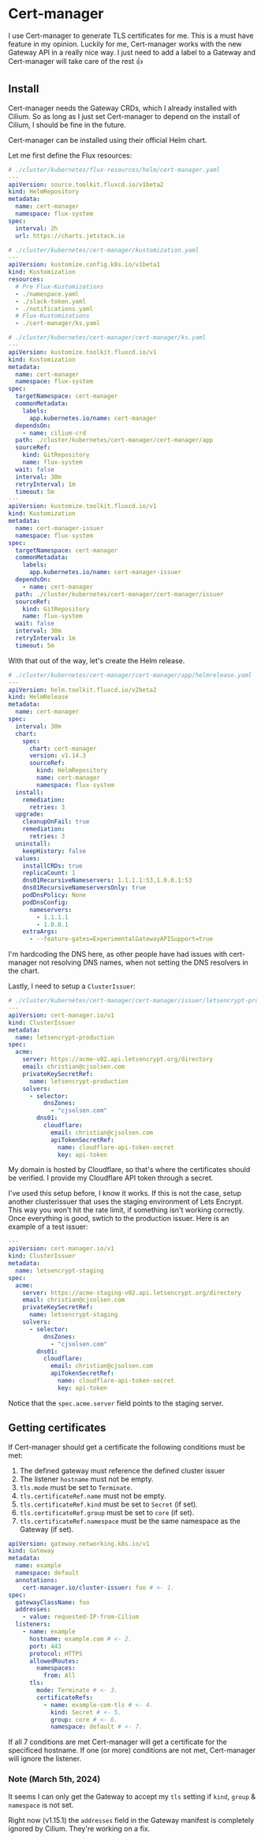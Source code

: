 # Cert-manager
I use Cert-manager to generate TLS certificates for me. This is a must have feature in my opinion. Luckily for me, Cert-manager works with the new Gateway API in a really nice way. I just need to add a label to a Gateway and Cert-manager will take care of the rest 👍

## Install
Cert-manager needs the Gateway CRDs, which I already installed with Cilium. So as long as I just set Cert-manager to depend on the install of Cilium, I should be fine in the future.

Cert-manager can be installed using their official Helm chart.

Let me first define the Flux resources:

```yaml
# ./cluster/kubernetes/flux-resources/helm/cert-manager.yaml
---
apiVersion: source.toolkit.fluxcd.io/v1beta2
kind: HelmRepository
metadata:
  name: cert-manager
  namespace: flux-system
spec:
  interval: 2h
  url: https://charts.jetstack.io
```

```yaml
# ./cluster/kubernetes/cert-manager/kustomization.yaml
---
apiVersion: kustomize.config.k8s.io/v1beta1
kind: Kustomization
resources:
  # Pre Flux-Kustomizations
  - ./namespace.yaml
  - ./slack-token.yaml
  - ./notifications.yaml
  # Flux-Kustomizations
  - ./cert-manager/ks.yaml
```

```yaml
# ./cluster/kubernetes/cert-manager/cert-manager/ks.yaml
---
apiVersion: kustomize.toolkit.fluxcd.io/v1
kind: Kustomization
metadata:
  name: cert-manager
  namespace: flux-system
spec:
  targetNamespace: cert-manager
  commonMetadata:
    labels:
      app.kubernetes.io/name: cert-manager
  dependsOn:
    - name: cilium-crd
  path: ./cluster/kubernetes/cert-manager/cert-manager/app
  sourceRef:
    kind: GitRepository
    name: flux-system
  wait: false
  interval: 30m
  retryInterval: 1m
  timeout: 5m
---
apiVersion: kustomize.toolkit.fluxcd.io/v1
kind: Kustomization
metadata:
  name: cert-manager-issuer
  namespace: flux-system
spec:
  targetNamespace: cert-manager
  commonMetadata:
    labels:
      app.kubernetes.io/name: cert-manager-issuer
  dependsOn:
    - name: cert-manager
  path: ./cluster/kubernetes/cert-manager/cert-manager/issuer
  sourceRef:
    kind: GitRepository
    name: flux-system
  wait: false
  interval: 30m
  retryInterval: 1m
  timeout: 5m
```

With that out of the way, let's create the Helm release.

```yaml
# ./cluster/kubernetes/cert-manager/cert-manager/app/helmrelease.yaml
---
apiVersion: helm.toolkit.fluxcd.io/v2beta2
kind: HelmRelease
metadata:
  name: cert-manager
spec:
  interval: 30m
  chart:
    spec:
      chart: cert-manager
      version: v1.14.3
      sourceRef:
        kind: HelmRepository
        name: cert-manager
        namespace: flux-system
  install:
    remediation:
      retries: 3
  upgrade:
    cleanupOnFail: true
    remediation:
      retries: 3
  uninstall:
    keepHistory: false
  values:
    installCRDs: true
    replicaCount: 1
    dns01RecursiveNameservers: 1.1.1.1:53,1.0.0.1:53
    dns01RecursiveNameserversOnly: true
    podDnsPolicy: None
    podDnsConfig:
      nameservers:
        - 1.1.1.1
        - 1.0.0.1
    extraArgs:
      - --feature-gates=ExperimentalGatewayAPISupport=true
```
I'm hardcoding the DNS here, as other people have had issues with cert-manager not resolving DNS names, when not setting the DNS resolvers in the chart.

Lastly, I need to setup a `ClusterIssuer`:

```yaml
# ./cluster/kubernetes/cert-manager/cert-manager/issuer/letsencrypt-production.yaml
---
apiVersion: cert-manager.io/v1
kind: ClusterIssuer
metadata:
  name: letsencrypt-production
spec:
  acme:
    server: https://acme-v02.api.letsencrypt.org/directory
    email: christian@cjsolsen.com
    privateKeySecretRef:
      name: letsencrypt-production
    solvers:
      - selector:
          dnsZones:
            - "cjsolsen.com"
        dns01:
          cloudflare:
            email: christian@cjsolsen.com
            apiTokenSecretRef:
              name: cloudflare-api-token-secret
              key: api-token
```
My domain is hosted by Cloudflare, so that's where the certificates should be verified. I provide my Cloudflare API token through a secret.

I've used this setup before, I know it works. If this is not the case, setup another clusterissuer that uses the staging environment of Lets Encrypt. This way you won't hit the rate limit, if something isn't working correctly. Once everything is good, swtich to the production issuer. Here is an example of a test issuer:

```yaml
---
apiVersion: cert-manager.io/v1
kind: ClusterIssuer
metadata:
  name: letsencrypt-staging
spec:
  acme:
    server: https://acme-staging-v02.api.letsencrypt.org/directory
    email: christian@cjsolsen.com
    privateKeySecretRef:
      name: letsencrypt-staging
    solvers:
      - selector:
          dnsZones:
            - "cjsolsen.com"
        dns01:
          cloudflare:
            email: christian@cjsolsen.com
            apiTokenSecretRef:
              name: cloudflare-api-token-secret
              key: api-token
```
Notice that the `spec.acme.server` field points to the staging server.

## Getting certificates
If Cert-manager should get a certificate the following conditions must be met:

1) The defined gateway must reference the defined cluster issuer
2) The listener `hostname` must not be empty.
3) `tls.mode` must be set to `Terminate`.
4) `tls.certificateRef.name` must not be empty.
5) `tls.certificateRef.kind` must be set to `Secret` (if set).
6) `tls.certificateRef.group` must be set to `core` (if set).
7) `tls.certificateRef.namespace` must be the same namespace as the Gateway (if set).

```yaml
apiVersion: gateway.networking.k8s.io/v1
kind: Gateway
metadata:
  name: example
  namespace: default
  annotations:
    cert-manager.io/cluster-issuer: foo # <- 1.
spec:
  gatewayClassName: foo
  addresses:
    - value: requested-IP-from-Cilium
  listeners:
    - name: example
      hostname: example.com # <- 2.
      port: 443
      protocol: HTTPS
      allowedRoutes:
        namespaces:
          from: All
      tls:
        mode: Terminate # <- 3.
        certificateRefs:
          - name: example-com-tls # <- 4.
            kind: Secret # <- 5.
            group: core # <- 6.
            namespace: default # <- 7.
```

If all 7 conditions are met Cert-manager will get a certificate for the specificed hostname. If one (or more) conditions are not met, Cert-manager will ignore the listener.

### Note (March 5th, 2024)
It seems I can only get the Gateway to accept my `tls` setting if `kind`, `group` & `namespace` is not set.

Right now (v1.15.1) the `addresses` field in the Gateway manifest is completely ignored by Cilium. They're working on a fix.